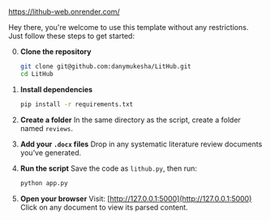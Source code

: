 https://lithub-web.onrender.com/

Hey there, you're welcome to use this template without any restrictions. Just follow these steps to get started:

0. **Clone the repository**

   ```bash
   git clone git@github.com:danymukesha/LitHub.git
   cd LitHub
   ```

2. **Install dependencies**

   ```bash
   pip install -r requirements.txt
   ```

3. **Create a folder**
   In the same directory as the script, create a folder named `reviews`.

4. **Add your `.docx` files**
   Drop in any systematic literature review documents you’ve generated.

5. **Run the script**
   Save the code as `lithub.py`, then run:

   ```bash
   python app.py
   ```

6. **Open your browser**
   Visit: [http://127.0.0.1:5000](http://127.0.0.1:5000)
   Click on any document to view its parsed content.
